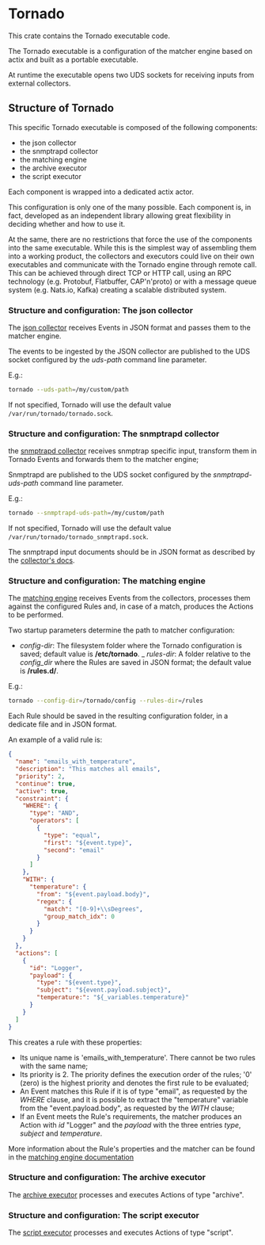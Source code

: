 # Tornado

This crate contains the Tornado executable code.

The Tornado executable is a configuration of the matcher engine based on actix and 
built as a portable executable.

At runtime the executable opens two UDS sockets for receiving inputs from external collectors.

## Structure of Tornado

This specific Tornado executable is composed of the following components:
- the json collector 
- the snmptrapd collector
- the matching engine 
- the archive executor
- the script executor
    
Each component is wrapped into a dedicated actix actor.
 
This configuration is only one of the many possible. 
Each component is, in fact, developed as an independent library allowing 
great flexibility in deciding whether and how to use it.

At the same, there are no restrictions that force the use of the components into the same 
executable.
While this is the simplest way of assembling them into a working product, the collectors 
and executors could live on their own executables and communicate with the Tornado engine 
through remote call. 
This can be achieved through direct TCP or HTTP call, using an RPC technology 
(e.g. Protobuf, Flatbuffer, CAP'n'proto) 
or with a message queue system (e.g. Nats.io, Kafka) creating a scalable distributed system.


### Structure and configuration: The json collector 
The [json collector](../../../collector/json/doc/README.md)
receives Events in JSON format and passes them to the matcher engine.

The events to be ingested by the JSON collector are published to the UDS socket
configured by the _uds-path_ command line parameter.

E.g.:
```bash
tornado --uds-path=/my/custom/path
```   

If not specified, Tornado will use the default value `/var/run/tornado/tornado.sock`.

### Structure and configuration: The snmptrapd collector
the [snmptrapd collector](../../../collector/snmptrapd/doc/README.md) receives snmptrap specific input, 
transform them in Tornado Events and forwards them to the matcher engine;

Snmptrapd are published to the UDS socket
configured by the _snmptrapd-uds-path_ command line parameter.

E.g.:
```bash
tornado --snmptrapd-uds-path=/my/custom/path
```   

If not specified, Tornado will use the default value `/var/run/tornado/tornado_snmptrapd.sock`.

The snmptrapd input documents should be in JSON format as described by the 
[collector's docs](../../../collector/snmptrapd/doc/README.md).


### Structure and configuration: The matching engine
The [matching engine](../../../engine/matcher/doc/README.md) receives Events from the collectors, 
processes them against the configured Rules and, in case of a match, produces the Actions to be 
performed.  

Two startup parameters determine the path to matcher configuration:
- _config-dir_: The filesystem folder where the Tornado configuration is saved; 
default value is __/etc/tornado__.
_ _rules-dir_: A folder relative to the _config_dir_ where the Rules are saved in JSON format; 
the default value is __/rules.d/__.

E.g.:
```bash
tornado --config-dir=/tornado/config --rules-dir=/rules
```  

Each Rule should be saved in the resulting configuration folder, 
in a dedicate file and in JSON format.

An example of a valid rule is:
```json
{
  "name": "emails_with_temperature",
  "description": "This matches all emails",
  "priority": 2,
  "continue": true,
  "active": true,
  "constraint": {
    "WHERE": {
      "type": "AND",
      "operators": [
        {
          "type": "equal",
          "first": "${event.type}",
          "second": "email"
        }
      ]
    },
    "WITH": {
      "temperature": {
        "from": "${event.payload.body}",
        "regex": {
          "match": "[0-9]+\\sDegrees",
          "group_match_idx": 0
        }
      }
    }
  },
  "actions": [
    {
      "id": "Logger",
      "payload": {
        "type": "${event.type}",
        "subject": "${event.payload.subject}",
        "temperature:": "${_variables.temperature}"
      }
    }
  ]
}
```

This creates a rule with these properties:
- Its unique name is 'emails_with_temperature'. There cannot be two rules with the same name;
- Its priority is 2. The priority defines the execution order of the rules;
  '0' (zero) is the highest priority and denotes the first rule to be evaluated;
- An Event matches this Rule if it is of type "email", as requested by the _WHERE_ clause, and
  it is possible to extract the "temperature" variable from the "event.payload.body",
  as requested by the _WITH_ clause; 
- If an Event meets the Rule's requirements, the matcher produces an Action with _id_ "Logger"
  and the _payload_ with the three entries _type_, _subject_ and _temperature_. 

More information about the Rule's properties and the matcher can be found in the 
[matching engine documentation](../../../engine/matcher/doc/README.md) 


### Structure and configuration: The archive executor
The [archive executor](../../../executor/archive/doc/README.md) processes and executes Actions 
of type "archive".


### Structure and configuration: The script executor
The [script executor](../../../executor/script/doc/README.md) processes and executes Actions 
of type "script".

